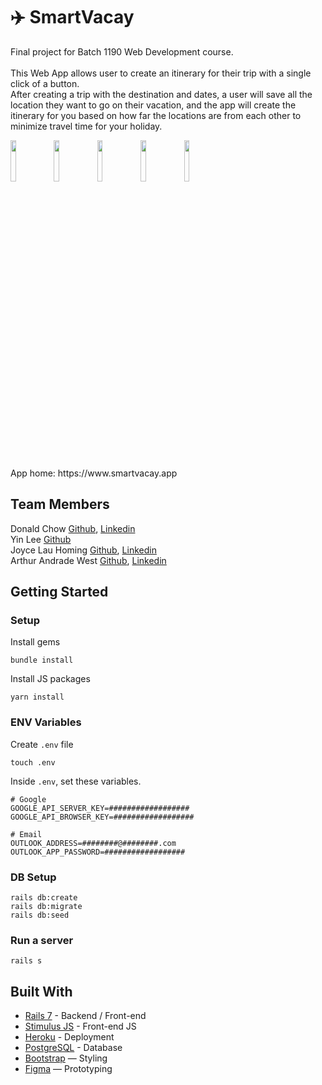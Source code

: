 # ✈️ SmartVacay

Final project for Batch 1190 Web Development course.<br><br>
This Web App allows user to create an itinerary for their trip with a single click of a button.<br>
After creating a trip with the destination and dates, a user will save all the location they want to go on their vacation, and the app will create the itinerary for you based on how far the locations are from each other to minimize travel time for your holiday.<br>

<div class="row">
<img src="https://tyhyun.me/images/projects/smart1.png" width="13%">
<img src="https://tyhyun.me/images/projects/smart2.png" width="13%">
<img src="https://tyhyun.me/images/projects/smart3.png" width="13%">
<img src="https://tyhyun.me/images/projects/smart4.png" width="13%">
<img src="https://tyhyun.me/images/projects/smart5.png" width="13%">
</div>
<br>
App home: https://www.smartvacay.app

## Team Members

Donald Chow [Github](https://github.com/Donald-Chow/), [Linkedin](https://www.linkedin.com/in/donald-wh-chow/)<br>
Yin Lee [Github](https://github.com/tyhyun309)<br>
Joyce Lau Homing [Github](https://github.com/jshizuki), [Linkedin](https://www.linkedin.com/in/joyce-lau-046b8689)<br>
Arthur Andrade West [Github](https://github.com/Arthur-Andrade194), [Linkedin](https://www.linkedin.com/in/arthur-andrade-west/)<br>

## Getting Started
### Setup

Install gems
```
bundle install
```
Install JS packages
```
yarn install
```

### ENV Variables
Create `.env` file
```
touch .env
```
Inside `.env`, set these variables.
```
# Google
GOOGLE_API_SERVER_KEY=##################
GOOGLE_API_BROWSER_KEY=##################

# Email
OUTLOOK_ADDRESS=########@########.com
OUTLOOK_APP_PASSWORD=##################

```

### DB Setup
```
rails db:create
rails db:migrate
rails db:seed
```

### Run a server
```
rails s
```

## Built With
- [Rails 7](https://guides.rubyonrails.org/) - Backend / Front-end
- [Stimulus JS](https://stimulus.hotwired.dev/) - Front-end JS
- [Heroku](https://heroku.com/) - Deployment
- [PostgreSQL](https://www.postgresql.org/) - Database
- [Bootstrap](https://getbootstrap.com/) — Styling
- [Figma](https://www.figma.com) — Prototyping
